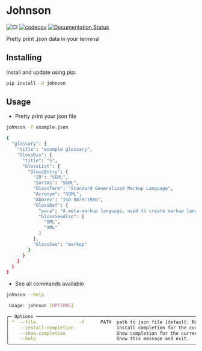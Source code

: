 # Johnson

![CI](https://github.com/sjlva/johnson/actions/workflows/pipeline.yaml/badge.svg) [![codecov](https://codecov.io/gh/sjlva/johnson/graph/badge.svg?token=VWQWIP5GCM)](https://codecov.io/gh/sjlva/johnson) [![Documentation Status](https://readthedocs.org/projects/pyjohnson/badge/?version=latest)](https://pyjohnson.readthedocs.io/en/latest/?badge=latest)

Pretty print .json data in your terminal

## Installing

Install and update using pip:

```bash
pip install -U johnson
```

## Usage

+ Pretty print your json file

```bash
johnson -f example.json
```

```bash
{
  "glossary": {
    "title": "example glossary",
    "GlossDiv": {
      "title": "S",
      "GlossList": {
        "GlossEntry": {
          "ID": "SGML",
          "SortAs": "SGML",
          "GlossTerm": "Standard Generalized Markup Language",
          "Acronym": "SGML",
          "Abbrev": "ISO 8879:1986",
          "GlossDef": {
            "para": "A meta-markup language, used to create markup languages such as DocBook.",
            "GlossSeeAlso": [
              "GML",
              "XML"
            ]
          },
          "GlossSee": "markup"
        }
      }
    }
  }
}
```

+ See all commands available

```bash
johnson --help
```

```bash
 Usage: johnson [OPTIONS]

╭─ Options ─────────────────────────────────────────────────────────────────────────────────────────────────────────────────────────╮
│ *  --file                -f      PATH  path to json file [default: None] [required]                                               │
│    --install-completion                Install completion for the current shell.                                                  │
│    --show-completion                   Show completion for the current shell, to copy it or customize the installation.           │
│    --help                              Show this message and exit.                                                                │
╰───────────────────────────────────────────────────────────────────────────────────────────────────────────────────────────────────
```




